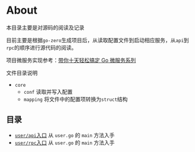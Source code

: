 # About
本目录主要是对源码的阅读及记录

目前主要是根据`go-zero`生成项目后，从读取配置文件到启动相应服务，从`api`到`rpc`的顺序进行源代码的阅读。

项目微服务实现参考：[带你十天轻松搞定 Go 微服务系列](https://juejin.cn/user/2348212566892574/posts)

文件目录说明
- `core`
  - `conf`             读取并写入配置
  - `mapping`       将文件中的配置项转换为`struct`结构

## 目录
- [`user/api`入口](readme/user_api_user.go.md) 从 `user.go` 的 `main` 方法入手
- [`user/rpc`入口](readme/user_rpc_user.go.md) 从 `user.go` 的 `main` 方法入手